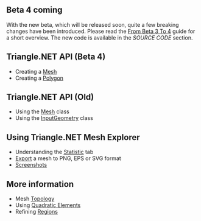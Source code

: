 ## Beta 4 coming
With the new beta, which will be released soon, quite a few breaking changes have been introduced. Please read the [From Beta 3 To 4](From-Beta-3-To-4.md) guide for a short overview. The new code is available in the _SOURCE CODE_ section.

## Triangle.NET API (Beta 4)
* Creating a [Mesh](Mesh.md)
* Creating a [Polygon](Polygon.md)

## Triangle.NET API (Old)
* Using the [Mesh](Mesh-Old.md) class
* Using the [InputGeometry](InputGeometry.md) class

## Using Triangle.NET Mesh Explorer
* Understanding the [Statistic](Statistic.md) tab
* [Export](Export.md) a mesh to PNG, EPS or SVG format
* [Screenshots](Screenshots.md)

## More information
* Mesh [Topology](Topology.md)
* Using [Quadratic Elements](Quadratic-Elements.md)
* Refining [Regions](Regions.md)
